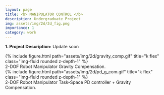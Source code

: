 ```yaml
---
layout: page
title: <b> MANIPULATOR CONTROL </b>
description: Undergraduate Project
img: assets/img/2d/2d_fig.png
importance: 1
category: work
---
```


<p><b>1. Project Description:</b> Update soon </p>


<div class="row justify-content-center">
    <div class="col-sm mt-10 mt-md-0">
        {% include figure.html path="assets/img/2d/gravity_comp.gif" title="k flex" class="img-fluid rounded z-depth-1" %}
    </div>
</div>
<div class="caption">
    2-DOF Robot Manipulator Gravity Compensation.
</div>


<div class="row justify-content-center">
    <div class="col-sm mt-10 mt-md-0">
        {% include figure.html path="assets/img/2d/pd_g_com.gif" title="k flex" class="img-fluid rounded z-depth-1" %}
    </div>
</div>
<div class="caption">
    2-DOF Robot Manipulator Task-Space PD controller + Gravity Compensation.
</div>